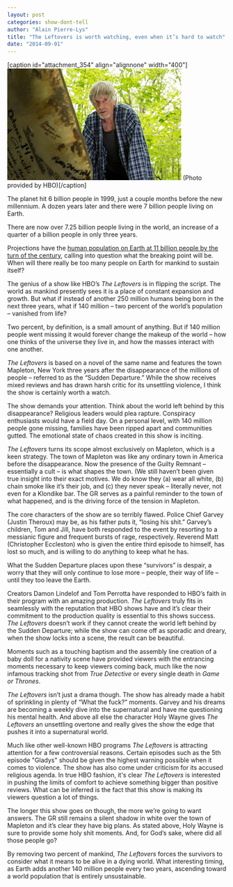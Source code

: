 ```yaml
---
layout: post
categories: show-dont-tell
author: "Alain Pierre-Lys"
title: "The Leftovers is worth watching, even when it’s hard to watch"
date: "2014-09-01"
---
```


\[caption id="attachment\_354" align="alignnone" width="400"\][![Leftovers](/img/Leftovers.jpg)](http://www.thehighscreen.com/wp-content/uploads/2014/08/Leftovers.jpg) (Photo provided by HBO)\[/caption\]

The planet hit 6 billion people in 1999, just a couple months before the new millennium. A dozen years later and there were 7 billion people living on Earth.

There are now over 7.25 billion people living in the world, an increase of a quarter of a billion people in only three years.

Projections have the [human population on Earth at 11 billion people by the turn of the century](http://www.livescience.com/41316-11-billion-people-earth.html), calling into question what the breaking point will be. When will there really be too many people on Earth for mankind to sustain itself?

The genius of a show like HBO’s _The Leftovers_ is in flipping the script. The world as mankind presently sees it is a place of constant expansion and growth. But what if instead of another 250 million humans being born in the next three years, what if 140 million – two percent of the world’s population – vanished from life?

Two percent, by definition, is a small amount of anything. But if 140 million people went missing it would forever change the makeup of the world – how one thinks of the universe they live in, and how the masses interact with one another.

_The Leftovers_ is based on a novel of the same name and features the town Mapleton, New York three years after the disappearance of the millions of people – referred to as the “Sudden Departure.” While the show receives mixed reviews and has drawn harsh critic for its unsettling violence, I think the show is certainly worth a watch.

The show demands your attention. Think about the world left behind by this disappearance? Religious leaders would plea rapture. Conspiracy enthusiasts would have a field day. On a personal level, with 140 million people gone missing, families have been ripped apart and communities gutted. The emotional state of chaos created in this show is inciting.

_The Leftovers_ turns its scope almost exclusively on Mapleton, which is a keen strategy. The town of Mapleton was like any ordinary town in America before the disappearance. Now the presence of the Guilty Remnant – essentially a cult – is what shapes the town. (We still haven’t been given true insight into their exact motives. We do know they (a) wear all white, (b) chain smoke like it’s their job, and (c) they never speak – literally never, not even for a Klondike bar. The GR serves as a painful reminder to the town of what happened, and is the driving force of the tension in Mapleton.

The core characters of the show are so terribly flawed. Police Chief Garvey (Justin Theroux) may be, as his father puts it, “losing his shit.” Garvey’s children, Tom and Jill, have both responded to the event by resorting to a messianic figure and frequent bursts of rage, respectively. Reverend Matt (Christopher Eccleston) who is given the entire third episode to himself, has lost so much, and is willing to do anything to keep what he has.

What the Sudden Departure places upon these “survivors” is despair, a worry that they will only continue to lose more – people, their way of life – until they too leave the Earth.

Creators Damon Lindelof and Tom Perrotta have responded to HBO’s faith in their program with an amazing production. _The Leftovers_ truly fits in seamlessly with the reputation that HBO shows have and it’s clear their commitment to the production quality is essential to this shows success. _The Leftovers_ doesn’t work if they cannot create the world left behind by the Sudden Departure; while the show can come off as sporadic and dreary, when the show locks into a scene, the result can be beautiful.

Moments such as a touching baptism and the assembly line creation of a baby doll for a nativity scene have provided viewers with the entrancing moments necessary to keep viewers coming back, much like the now infamous tracking shot from _True Detective_ or every single death in _Game or Thrones_.

_The Leftovers_ isn’t just a drama though. The show has already made a habit of sprinkling in plenty of “What the fuck?” moments. Garvey and his dreams are becoming a weekly dive into the supernatural and have me questioning his mental health. And above all else the character Holy Wayne gives _The Leftovers_ an unsettling overtone and really gives the show the edge that pushes it into a supernatural world.

Much like other well-known HBO programs _The Leftovers_ is attracting attention for a few controversial reasons. Certain episodes such as the 5th episode "Gladys" should be given the highest warning possible when it comes to violence. The show has also come under criticism for its accused religious agenda. In true HBO fashion, it's clear _The Leftovers_ is interested in pushing the limits of comfort to achieve something bigger than positive reviews. What can be inferred is the fact that this show is making its viewers question a lot of things.

The longer this show goes on though, the more we’re going to want answers. The GR still remains a silent shadow in white over the town of Mapleton and it’s clear they have big plans. As stated above, Holy Wayne is sure to provide some holy shit moments. And, for God’s sake, where did all those people go?

By removing two percent of mankind, _The Leftovers_ forces the survivors to consider what it means to be alive in a dying world. What interesting timing, as Earth adds another 140 million people every two years, ascending toward a world population that is entirely unsustainable.

